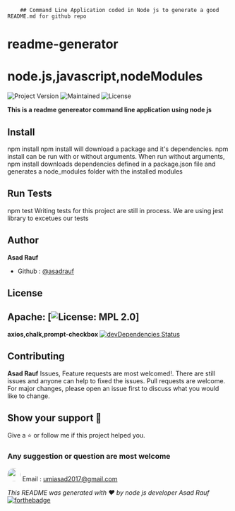 
        ## Command Line Application coded in Node js to generate a good README.md for github repo
            
# readme-generator

# node.js,javascript,nodeModules

![Project Version](https://img.shields.io/badge/Version-version1.1-blue)  ![Maintained](https://img.shields.io/badge/Maintained-Yes-yellowgreen)  ![License](https://img.shields.io/badge/License-Apache-green)

**This is a readme genereator command line application using node js**

## Install 
npm install
npm install will download a package and it's dependencies. npm install can be run with or without arguments. When run without arguments, npm install downloads dependencies defined in a package.json file and generates a node_modules folder with the installed modules

## Run Tests 
npm test
Writing tests for this project are still in process. We are using jest library to excetues our tests

## Author
**Asad Rauf**
- Github : [@asadrauf](https://github.com/asadrauf)

## License 
Apache: [![License: MPL 2.0](https://img.shields.io/badge/License-MPL%202.0-brightgreen.svg)]
---
**axios,chalk,prompt-checkbox** [![devDependencies Status](https://david-dm.org/dwyl/hapi-auth-jwt2/dev-status.svg)](https://david-dm.org/dwyl/hapi-auth-jwt2?type=dev)
## Contributing
**Asad Rauf**
Issues, Feature requests are most welcomed!. There are still issues and anyone can help to fixed the issues. Pull requests are welcome. For major changes, please open an issue first to discuss what you would like to change.

## Show your support :pray:
Give a :star: or follow me if this project helped you.
### Any suggestion or question are most welcome
<img src="https://avatars1.githubusercontent.com/u/7818024?v=4"  style="border-radius: 18px" width="30px" style = "border: 2px solid green" /> Email : [umiasad2017@gmail.com](asadrauf)

*This README was generated with :heart: by node js developer Asad Rauf*
[![forthebadge](https://forthebadge.com/images/badges/made-with-javascript.svg)](https://forthebadge.com)


